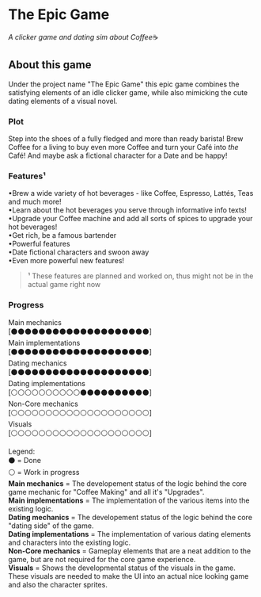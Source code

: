 # The Epic Game
*A clicker game and dating sim about Coffee*☕
## About this game
Under the project name "The Epic Game" this epic game combines the satisfying elements of an idle clicker game, while also mimicking the cute dating elements of a visual novel.

### Plot
Step into the shoes of a fully fledged and more than ready barista! Brew Coffee for a living to  buy even more Coffee and turn your Café into *the* Café! And maybe ask a fictional character for a Date and be happy!

### Features¹
•Brew a wide variety of hot beverages - like Coffee, Espresso, Lattés, Teas and much more! <br>
•Learn about the hot beverages you serve through informative info texts! <br>
•Upgrade your Coffee machine and add all sorts of spices to upgrade your hot beverages! <br>
•Get rich, be a famous bartender <br>
•Powerful features <br>
•Date fictional characters and swoon away <br>
•Even more powerful new features!

>¹ These features are planned and worked on, thus might not be in the actual game right now

### Progress
Main mechanics<br> [⚫⚫⚫⚫⚫⚫⚫⚫⚫⚫⚫⚫⚫⚫⚫⚫⚫⚫⚫⚫]<br>
Main implementations<br>[⚫⚫⚫⚫⚫⚫⚫⚫⚫⚫⚫⚫⚫⚫⚫⚫⚫⚫⚫⚫]<br>
Dating mechanics<br>[⚫⚫⚫⚫⚫⚫⚫⚫⚫⚫⚫⚫⚫⚫⚫⚫⚫⚫⚫⚫] <br>
Dating implementations<br>[⚪⚪⚪⚪⚪⚪⚪⚪⚪⚪⚫⚫⚫⚫⚫⚫⚫⚫⚫⚫]<br>
Non-Core mechanics<br>[⚪⚪⚪⚪⚪⚪⚪⚪⚪⚪⚪⚪⚪⚪⚪⚪⚪⚪⚪⚪] <br>
Visuals<br>[⚪⚪⚪⚪⚪⚪⚪⚪⚪⚪⚪⚪⚪⚪⚪⚪⚪⚪⚪⚪]<br>

Legend:<br>
⚫ = Done<br>
⚪ = Work in progress<br>
**Main mechanics** = The developement status of the logic behind the core game mechanic for "Coffee Making" and all it's "Upgrades".<br>
**Main implementations** = The implementation of the various items into the existing logic.<br>
**Dating mechanics** = The developement status of the logic behind the core "dating side" of the game.<br>
**Dating implementations** = The implementation of various dating elements and characters into the existing logic.<br>
**Non-Core mechanics** = Gameplay elements that are a neat addition to the game, but are not required for the core game experience.<br>
**Visuals** = Shows the developmental status of the visuals in the game. These visuals are needed to make the UI into an actual nice looking game and also the character sprites.
